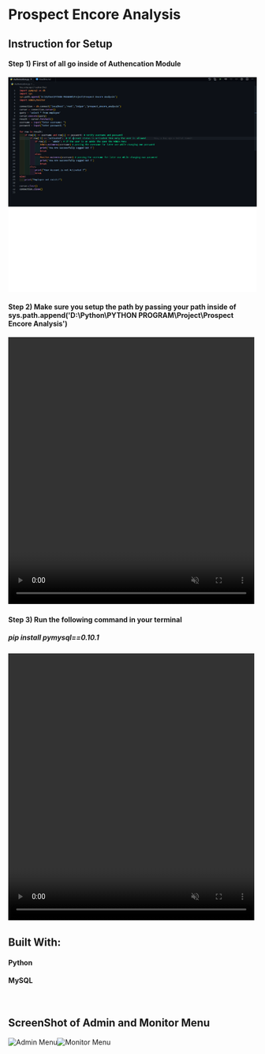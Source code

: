 
#  Prospect Encore Analysis

## Instruction for Setup

#### Step 1) First of all go inside of Authencation Module

<img src='./Instruction/Authencation.png'>

#### Step 2) Make sure you setup the path by passing your path inside of sys.path.append('D:\Python\PYTHON PROGRAM\Project\Prospect Encore Analysis')

<video width="99%" height="540" autoplay loop muted markdown="1">
    <source src="./Instruction/PATH.mp4" type="video/mp4" markdown="1" >
</video>

#### Step 3) Run the following command in your terminal
##### pip install pymysql==0.10.1

<video width="99%" height="540" autoplay loop muted markdown="1">
    <source src="./Instruction/pymysql.mp4" type="video/mp4" markdown="1" >
</video>

<br>
  
##  Built With:

#### Python
#### MySQL

<br>

##  ScreenShot of Admin and Monitor Menu 

<img align='left'  alt='Admin Menu'  width='auto'  height='450px'  src='./'>
<img align='left'  alt='Monitor Menu'  width='auto'  height='450px'  src='./'>

<br>

